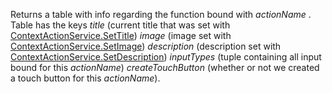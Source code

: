 Returns a table with info regarding the function bound with _actionName_ . Table has the keys _title_ (current title that was set with [ContextActionService.SetTitle](https://developer.roblox.com/api-reference/function/ContextActionService/SetTitle)) _image_ (image set with [ContextActionService.SetImage](https://developer.roblox.com/api-reference/function/ContextActionService/SetImage)) _description_ (description set with [ContextActionService.SetDescription](https://developer.roblox.com/api-reference/function/ContextActionService/SetDescription)) _inputTypes_ (tuple containing all input bound for this _actionName_) _createTouchButton_ (whether or not we created a touch button for this _actionName_).